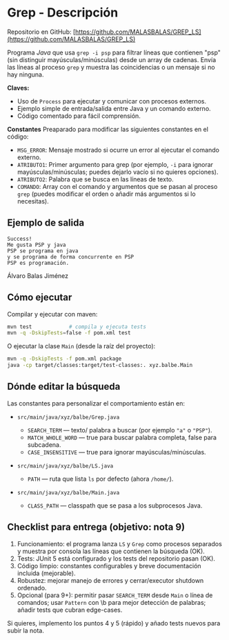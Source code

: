 
# Grep - Descripción

Repositorio en GitHub: [https://github.com/MALASBALAS/GREP_LS](https://github.com/MALASBALAS/GREP_LS)

Programa *Java* que usa `grep -i psp` para filtrar líneas que contienen "psp" (sin distinguir mayúsculas/minúsculas) desde un array de cadenas. Envía las líneas al proceso `grep` y muestra las coincidencias o un mensaje si no hay ninguna.

**Claves:**

- Uso de `Process` para ejecutar y comunicar con procesos externos.
- Ejemplo simple de entrada/salida entre Java y un comando externo.
- Código comentado para fácil comprensión.

**Constantes**
Preaparado para modificar las siguientes constantes en el código:

- `MSG_ERROR`: Mensaje mostrado si ocurre un error al ejecutar el comando externo.
- `ATRIBUTO1`: Primer argumento para grep (por ejemplo, `-i` para ignorar mayúsculas/minúsculas; puedes dejarlo vacío si no quieres opciones).
- `ATRIBUTO2`: Palabra que se busca en las líneas de texto.
- `COMANDO`: Array con el comando y argumentos que se pasan al proceso `grep` (puedes modificar el orden o añadir más argumentos si lo necesitas).

## Ejemplo de salida

```text
Success!
Me gusta PSP y java
PSP se programa en java
y se programa de forma concurrente en PSP
PSP es programación.
```

Álvaro Balas Jiménez

## Cómo ejecutar

Compilar y ejecutar con maven:

```bash
mvn test            # compila y ejecuta tests
mvn -q -DskipTests=false -f pom.xml test
```

O ejecutar la clase `Main` (desde la raíz del proyecto):

```bash
mvn -q -DskipTests -f pom.xml package
java -cp target/classes:target/test-classes:. xyz.balbe.Main
```

## Dónde editar la búsqueda

Las constantes para personalizar el comportamiento están en:

- `src/main/java/xyz/balbe/Grep.java`
  - `SEARCH_TERM` — texto/ palabra a buscar (por ejemplo `"a"` o `"PSP"`).
  - `MATCH_WHOLE_WORD` — true para buscar palabra completa, false para subcadena.
  - `CASE_INSENSITIVE` — true para ignorar mayúsculas/minúsculas.

- `src/main/java/xyz/balbe/LS.java`
  - `PATH` — ruta que lista `ls` por defecto (ahora `/home/`).

- `src/main/java/xyz/balbe/Main.java`
  - `CLASS_PATH` — classpath que se pasa a los subprocesos Java.

## Checklist para entrega (objetivo: nota 9)

1. Funcionamiento: el programa lanza `LS` y `Grep` como procesos separados y muestra por consola las líneas que contienen la búsqueda (OK).
2. Tests: JUnit 5 está configurado y los tests del repositorio pasan (OK).
3. Código limpio: constantes configurables y breve documentación incluida (mejorable).
4. Robustez: mejorar manejo de errores y cerrar/executor shutdown ordenado.
5. Opcional (para 9+): permitir pasar `SEARCH_TERM` desde `Main` o línea de comandos; usar `Pattern` con \b para mejor detección de palabras; añadir tests que cubran edge-cases.

Si quieres, implemento los puntos 4 y 5 (rápido) y añado tests nuevos para subir la nota.
